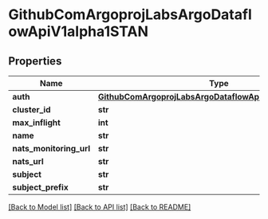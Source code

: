 # GithubComArgoprojLabsArgoDataflowApiV1alpha1STAN

## Properties
Name | Type | Description | Notes
------------ | ------------- | ------------- | -------------
**auth** | [**GithubComArgoprojLabsArgoDataflowApiV1alpha1STANAuth**](GithubComArgoprojLabsArgoDataflowApiV1alpha1STANAuth.md) |  | [optional] 
**cluster_id** | **str** |  | [optional] 
**max_inflight** | **int** |  | [optional] 
**name** | **str** |  | [optional] 
**nats_monitoring_url** | **str** |  | [optional] 
**nats_url** | **str** |  | [optional] 
**subject** | **str** |  | [optional] 
**subject_prefix** | **str** |  | [optional] 

[[Back to Model list]](../README.md#documentation-for-models) [[Back to API list]](../README.md#documentation-for-api-endpoints) [[Back to README]](../README.md)


